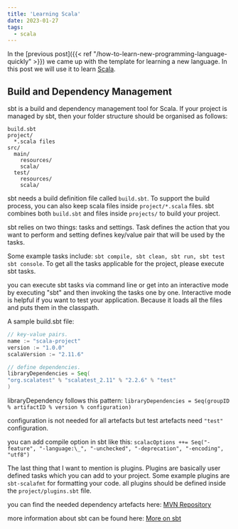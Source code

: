 ```yaml
---
title: 'Learning Scala'
date: 2023-01-27
tags:
  - scala
---
```


In the [previous post]({{< ref "/how-to-learn-new-programming-language-quickly" >}}) we came up with the template for learning a new language. In this post we will use it to learn [Scala](https://www.scala-lang.org).

## Build and Dependency Management

sbt is a build and dependency management tool for Scala. If your project is managed by sbt, then your folder structure should be organised as follows:

```
build.sbt
project/
  *.scala files
src/
  main/
    resources/
    scala/
  test/
    resources/
    scala/
```

sbt needs a build definition file called `build.sbt`. To support the build process, you can also keep scala files inside `project/*.scala` files. sbt combines both `build.sbt` and files inside `projects/` to build your project.

sbt relies on two things: tasks and settings. Task defines the action that you want to perform and setting defines key/value pair that will be used by the tasks.

Some example tasks include: `sbt compile, sbt clean, sbt run, sbt test sbt console`. To get all the tasks applicable for the project, please execute sbt tasks.

you can execute sbt tasks via command line or get into an interactive mode by executing "sbt" and then invoking the tasks one by one. Interactive mode is helpful if you want to test your application. Because it loads all the files and puts them in the classpath.

A sample build.sbt file:

```scala
// key-value pairs.
name := "scala-project"
version := "1.0.0"
scalaVersion := "2.11.6"

// define dependencies.
libraryDependencies = Seq(
"org.scalatest" % "scalatest_2.11" % "2.2.6" % "test"
)
```

libraryDependency follows this pattern: `libraryDependencies = Seq(groupID % artifactID % version % configuration)`

configuration is not needed for all artefacts but test artefacts need `"test"` configuration.

you can add compile option in sbt like this:
`scalacOptions ++= Seq("-feature", "-language:\_", "-unchecked", "-deprecation", "-encoding", "utf8")`

The last thing that I want to mention is plugins. Plugins are basically user defined tasks which you can add to your project. Some example plugins are `sbt-scalafmt` for formatting your code. all plugins should be defined inside the `project/plugins.sbt` file.

you can find the needed dependency artefacts here: [MVN Repository](https://mvnrepository.com)

more information about sbt can be found here: [More on sbt](https://www.scala-sbt.org/1.x/docs/sbt-by-example.html)